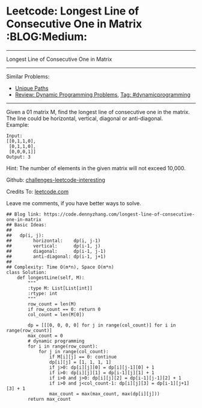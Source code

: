# Leetcode: Longest Line of Consecutive One in Matrix     :BLOG:Medium:


---

Longest Line of Consecutive One in Matrix  

---

Similar Problems:  
-   [Unique Paths](https://code.dennyzhang.com/unique-paths)
-   [Review: Dynamic Programming Problems](https://code.dennyzhang.com/review-dynamicprogramming), [Tag: #dynamicprogramming](https://code.dennyzhang.com/tag/dynamicprogramming)

---

Given a 01 matrix M, find the longest line of consecutive one in the matrix. The line could be horizontal, vertical, diagonal or anti-diagonal.  
Example:  

    Input:
    [[0,1,1,0],
     [0,1,1,0],
     [0,0,0,1]]
    Output: 3

Hint: The number of elements in the given matrix will not exceed 10,000.  

Github: [challenges-leetcode-interesting](https://github.com/DennyZhang/challenges-leetcode-interesting/tree/master/longest-line-of-consecutive-one-in-matrix)  

Credits To: [leetcode.com](https://leetcode.com/problems/longest-line-of-consecutive-one-in-matrix/description/)  

Leave me comments, if you have better ways to solve.  

    ## Blog link: https://code.dennyzhang.com/longest-line-of-consecutive-one-in-matrix
    ## Basic Ideas:
    ##
    ##   dp(i, j): 
    ##        horizontal:    dp(i, j-1)
    ##        vertical:      dp(i-1, j)
    ##        diagonal:      dp(i-1, j-1)
    ##        anti-diagonal: dp(i-1, j+1)
    ##
    ## Complexity: Time O(m*n), Space O(m*n)
    class Solution:
        def longestLine(self, M):
            """
            :type M: List[List[int]]
            :rtype: int
            """
            row_count = len(M)
            if row_count == 0: return 0
            col_count = len(M[0])
    
            dp = [[[0, 0, 0, 0] for j in range(col_count)] for i in range(row_count)]
            max_count = 0
            # dynamic programming
            for i in range(row_count):
                for j in range(col_count):
                    if M[i][j] == 0: continue
                    dp[i][j] = [1, 1, 1, 1]
                    if j>0: dp[i][j][0] = dp[i][j-1][0] + 1
                    if i>0: dp[i][j][1] = dp[i-1][j][1] + 1
                    if i>0 and j>0: dp[i][j][2] = dp[i-1][j-1][2] + 1
                    if i>0 and j<col_count-1: dp[i][j][3] = dp[i-1][j+1][3] + 1
                    max_count = max(max_count, max(dp[i][j]))
            return max_count